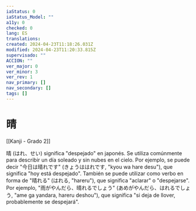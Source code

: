 ```yaml
---
iaStatus: 0
iaStatus_Model: ""
a11y: 0
checked: 0
lang: ES
translations: 
created: 2024-04-23T11:18:26.031Z
modified: 2024-04-23T11:20:33.815Z
supervisado: ""
ACCION: ""
ver_major: 0
ver_minor: 3
ver_rev: 1
nav_primary: []
nav_secondary: []
tags: []
---
```

# 晴

[[Kanji - Grado 2]]

晴 (はれ、せい) significa "despejado" en japonés. Se utiliza comúnmente para describir un día soleado y sin nubes en el cielo. Por ejemplo, se puede decir "今日は晴れです" (きょうははれです, "kyou wa hare desu"), que significa "hoy está despejado". También se puede utilizar como verbo en forma de "晴れる" (はれる, "hareru"), que significa "aclarar" o "despejarse". Por ejemplo, "雨がやんだら、晴れるでしょう" (あめがやんだら、はれるでしょう, "ame ga yandara, hareru deshou"), que significa "si deja de llover, probablemente se despejará".
